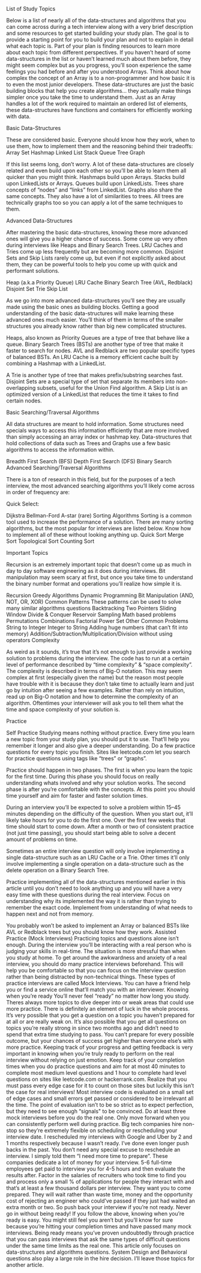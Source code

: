 List of Study Topics

Below is a list of nearly all of the data-structures and algorithms that you can come across during a tech interview along with a very brief description and some resources to get started building your study plan. The goal is to provide a starting point for you to build your plan and not to explain in detail what each topic is. Part of your plan is finding resources to learn more about each topic from different perspectives.
If you haven’t heard of some data-structures in the list or haven’t learned much about them before, they might seem complex but as you progress, you’ll soon experience the same feelings you had before and after you understood Arrays.
Think about how complex the concept of an Array is to a non-programmer and how basic it is to even the most junior developers.
These data-structures are just the basic building blocks that help you create algorithms… they actually make things simpler once you take the time to understand them. Just as an Array handles a lot of the work required to maintain an ordered list of elements, these data-structures have functions and containers for efficiently working with data.

Basic Data-Structures

These are considered basic. Everyone should know how they work, when to use them, how to implement them and the reasoning behind their tradeoffs:
Array
Set
Hashmap
Linked List
Stack
Queue
Tree
Graph


If this list seems long, don’t worry. A lot of these data-structures are closely related and even build upon each other so you’ll be able to learn them all quicker than you might think.
Hashmaps build upon Arrays. Stacks build upon LinkedLists or Arrays. Queues build upon LinkedLists. Trees share concepts of “nodes” and “links” from LinkedList. Graphs also share the same concepts. They also have a lot of similarities to trees. All trees are technically graphs too so you can apply a lot of the same techniques to them.

Advanced Data-Structures

After mastering the basic data-structures, knowing these more advanced ones will give you a higher chance of success. Some come up very often during interviews like Heaps and Binary Search Trees. LRU Caches and Tries come up less frequently but are becoming more common. Disjoint Sets and Skip Lists rarely come up, but even if not explicitly asked about them, they can be powerful tools to help you come up with quick and performant solutions.

Heap (a.k.a Priority Queue)
LRU Cache
Binary Search Tree (AVL, Redblack)
Disjoint Set
Trie
Skip List

As we go into more advanced data-structures you’ll see they are usually made using the basic ones as building blocks. Getting a good understanding of the basic data-structures will make learning these advanced ones much easier. You’ll think of them in terms of the smaller structures you already know rather than big new complicated structures.

Heaps, also known as Priority Queues are a type of tree that behave like a queue. Binary Search Trees (BSTs) are another type of tree that make it faster to search for nodes. AVL and Redblack are two popular specific types of balanced BSTs. An LRU Cache is a memory efficient cache built by combining a Hashmap with a LinkedList.

A Trie is another type of tree that makes prefix/substring searches fast. Disjoint Sets are a special type of set that separate its members into non-overlapping subsets, useful for the Union Find algorithm. A Skip List is an optimized version of a LinkedList that reduces the time it takes to find certain nodes.

Basic Searching/Traversal Algorithms

All data structures are meant to hold information. Some structures need specials ways to access this information efficiently that are more involved than simply accessing an array index or hashmap key. Data-structures that hold collections of data such as Trees and Graphs use a few basic algorithms to access the information within.

Breadth First Search (BFS)
Depth First Search (DFS)
Binary Search
Advanced Searching/Traversal Algorithms

There is a ton of research in this field, but for the purposes of a tech interview, the most advanced searching algorithms you’ll likely come across in order of frequency are:

Quick Select:

Dijkstra
Bellman-Ford
A-star (rare)
Sorting Algorithms
Sorting is a common tool used to increase the performance of a solution. There are many sorting algorithms, but the most popular for interviews are listed below. Know how to implement all of these without looking anything up.
Quick Sort
Merge Sort
Topological Sort
Counting Sort


Important Topics

Recursion is an extremely important topic that doesn’t come up as much in day to day software engineering as it does during interviews. Bit manipulation may seem scary at first, but once you take time to understand the binary number format and operations you’ll realize how simple it is.

Recursion
Greedy Algorithms
Dynamic Programming
Bit Manipulation (AND, NOT, OR, XOR)
Common Patterns
These patterns can be used to solve many similar algorithms questions
Backtracking
Two Pointers
Sliding Window
Divide & Conquer
Reservoir Sampling
Math based problems
Permutations
Combinations
Factorial
Power Set
Other Common Problems
String to Integer
Integer to String
Adding huge numbers (that can’t fit into memory)
Addition/Subtraction/Multiplication/Division without using operators
Complexity

As weird as it sounds, it’s true that it’s not enough to just provide a working solution to problems during the interview. The code has to run at a certain level of performance described by “time complexity” & “space complexity”. The complexity is described in terms of Big-O notation.
This may seem complex at first (especially given the name) but the reason most people have trouble with it is because they don’t take time to actually learn and just go by intuition after seeing a few examples. Rather than rely on intuition, read up on Big-O notation and how to determine the complexity of an algorithm. Oftentimes your interviewer will ask you to tell them what the time and space complexity of your solution is.


Practice

Self Practice
Studying means nothing without practice. Every time you learn a new topic from your study plan, you should put it to use. That’ll help you remember it longer and also give a deeper understanding. Do a few practice questions for every topic you finish. Sites like leetcode.com let you search for practice questions using tags like “trees” or “graphs”.

Practice should happen in two phases. The first is when you learn the topic for the first time. During this phase you should focus on really understanding whats involved and why your solution works. The second phase is after you’re comfortable with the concepts. At this point you should time yourself and aim for faster and faster solution times.

During an interview you’ll be expected to solve a problem within 15–45 minutes depending on the difficulty of the question. When you start out, it’ll likely take hours for you to do the first one. Over the first few weeks that time should start to come down. After a month or two of consistent practice (not just time passing), you should start being able to solve a decent amount of problems on time.

Sometimes an entire interview question will only involve implementing a single data-structure such as an LRU Cache or a Trie. Other times it’ll only involve implementing a single operation on a data-structure such as the delete operation on a Binary Search Tree.

Practice implementing all of the data-structures mentioned earlier in this article until you don’t need to look anything up and you will have a very easy time with these questions during the real interview. Focus on understanding why its implemented the way it is rather than trying to remember the exact code. Implement from understanding of what needs to happen next and not from memory.

You probably won’t be asked to implement an Array or balanced BSTs like AVL or Redblack trees but you should know how they work.
Assisted Practice (Mock Interviews)
Practicing topics and questions alone isn’t enough. During the interview you’ll be interacting with a real person who is judging your skills in real-time. The situation is more stressful than when you study at home. To get around the awkwardness and anxiety of a real interview, you should do many practice interviews beforehand. This will help you be comfortable so that you can focus on the interview question rather than being distracted by non-technical things.
These types of practice interviews are called Mock Interviews. You can have a friend help you or find a service online that’ll match you with an interviewer.
Knowing when you’re ready
You’ll never feel “ready” no matter how long you study. Theres always more topics to dive deeper into or weak areas that could use more practice.
There is definitely an element of luck in the whole process. It’s very possible that you get a question on a topic you haven’t prepared for at all or are really weak on. It’s also possible that you get all questions on topics you’re really strong in since two months ago and didn’t need to spend that extra time studying to pass. You can’t prepare for every possible outcome, but your chances of success get higher than everyone else’s with more practice.
Keeping track of your progress and getting feedback is very important in knowing when you’re truly ready to perform on the real interview without relying on just emotion.
Keep track of your completion times when you do practice questions and aim for at most 40 minutes to complete most medium level questions and 1 hour to complete hard level questions on sites like leetcode.com or hackerrank.com.
Realize that you must pass every edge case for it to count on those sites but luckily this isn’t the case for real interviews! Most interview code is evaluated on a small set of edge cases and small errors get passed or considered to be irrelevant all the time. The point of evaluation isn’t to be so strict as to expect perfection, but they need to see enough “signals" to be convinced.
Do at least three mock interviews before you do the real one. Only move forward when you can consistently perform well during practice.
Big tech companies hire non-stop so they’re extremely flexible on scheduling or rescheduling your interview date. I rescheduled my interviews with Google and Uber by 2 and 1 months respectively because I wasn’t ready. I’ve done even longer push backs in the past.
You don’t need any special excuse to reschedule an interview. I simply told them “I need more time to prepare”. These companies dedicate a lot of money for your interview. 5-6 full-time employees get paid to interview you for 4-5 hours and then evaluate the results after. Factor in the salaries of recruiters who took time to find you and process only a small % of applications for people they interact with and that’s at least a few thousand dollars per interview.
They want you to come prepared. They will wait rather than waste time, money and the opportunity cost of rejecting an engineer who could’ve passed if they just had waited an extra month or two. So push back your interview if you’re not ready. Never go in without being ready!
If you follow the above, knowing when you’re ready is easy. You might still feel you aren’t but you’ll know for sure because you’re hitting your completion times and have passed many mock interviews. Being ready means you’ve proven undoubtedly through practice that you can pass interviews that ask the same types of difficult questions under the same time limits as the real one.
This article only focuses on data-structures and algorithms questions. System Design and Behavioral questions also play a large role in the hire decision. I’ll leave those topics for another article.